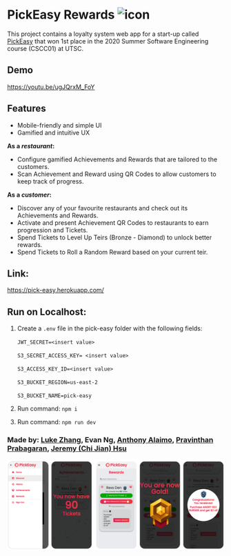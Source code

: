 # PickEasy Rewards <img src="https://github.com/Evan8456/PickEasy-Rewards/blob/master/pick-easy/src/favicon.ico" height="32px" alt="icon"></img>

This project contains a loyalty system web app for a start-up called [PickEasy](https://www.pickeasy.ca/) that won 1st place in the 2020 Summer Software Engineering course (CSCC01) at UTSC.

## Demo
https://youtu.be/ugJQrxM_FoY

## Features

- Mobile-friendly and simple UI
- Gamified and intuitive UX

**As a _restaurant_:**

- Configure gamified Achievements and Rewards that are tailored to the customers.
- Scan Achievement and Reward using QR Codes to allow customers to keep track of progress.

**As a _customer_:**

- Discover any of your favourite restaurants and check out its Achievements and Rewards.
- Activate and present Achievement QR Codes to restaurants to earn progression and Tickets.
- Spend Tickets to Level Up Teirs (Bronze - Diamond) to unlock better rewards.
- Spend Tickets to Roll a Random Reward based on your current teir.


## Link:
https://pick-easy.herokuapp.com/



## Run on Localhost:

1. Create a `.env` file in the pick-easy folder with the following fields:
	
	`JWT_SECRET=<insert value> `
	
	`S3_SECRET_ACCESS_KEY= <insert value>`
	
	`S3_ACCESS_KEY_ID=<insert value>`
	
	`S3_BUCKET_REGION=us-east-2`
	
	`S3_BUCKET_NAME=pick-easy`

2. Run command: `npm i`

3. Run command: `npm run dev`

### Made by: [Luke Zhang](https://github.com/Smawllie), Evan Ng, [Anthony Alaimo](https://github.com/AnthonyAlaimo), [Pravinthan Prabagaran](https://github.com/pravinthan), [Jeremy (Chi Jian) Hsu](https://github.com/Jer3myHsu)

![Alt text](pick-easy/assets/demo1.png?raw=true "Demo")
